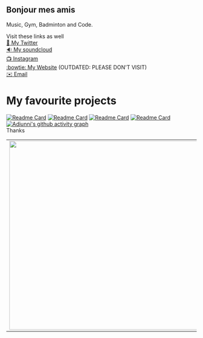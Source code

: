 ## Bonjour mes amis

Music, Gym, Badminton and Code. 

Visit these links as well
<br>[:baby_chick: My Twitter](https://twitter.com/ad1unn1)
<br>[:sound: My soundcloud](https://soundcloud.com/user-803509413)
<br>[:tv: Instagram](https://instagram.com/adiunniistaken)
<br>[:bowtie: My Website](https://adiunni.tech) (OUTDATED: PLEASE DON'T VISIT)
<br>[:envelope: Email](mailto:adiunni@hotmail.com)



<table>
<tr>
<td><img src="https://github-readme-stats.vercel.app/api?username=CharieBlastX7&show_icons=true&theme=dark" width="500"></td>
<td><img src="https://github-readme-stats.vercel.app/api/top-langs/?username=CharieBlastX7&show_icons=true&theme=dark&langs_count=8" /></td>
<td><img src="https://github-readme-streak-stats.herokuapp.com/?user=CharieBlastX7&theme=tokyonight" /></td>
</tr>

# My favourite projects
[![Readme Card](https://github-readme-stats.vercel.app/api/pin/?username=CharieBlastX7&repo=logic_audio-files)](https://github.com/CharieBlastX7/logic_audio-files)
[![Readme Card](https://github-readme-stats.vercel.app/api/pin/?username=rgab1508&repo=OpenStore)](https://github.com/rgab1508/OpenStore)
[![Readme Card](https://github-readme-stats.vercel.app/api/pin/?username=rgab1508&repo=ETAMAX-22)](https://github.com/rgab1508/ETAMAX-22)
[![Readme Card](https://github-readme-stats.vercel.app/api/pin/?username=rgab1508&repo=FACES-21)](https://github.com/rgab1508/FACES-21)
[![Adiunni's github activity graph](https://activity-graph.herokuapp.com/graph?username=CharieBlastX7&theme=react-dark)](https://github.com/CharieBlastX7/github-readme-activity-graph)
<br>
Thanks  
